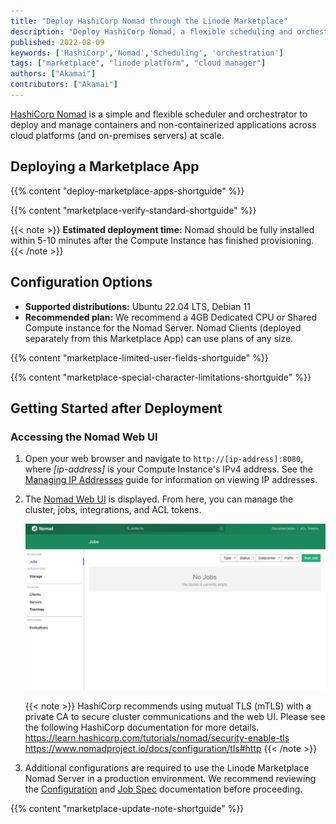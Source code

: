 ```yaml
---
title: "Deploy HashiCorp Nomad through the Linode Marketplace"
description: "Deploy HashiCorp Nomad, a flexible scheduling and orchestration for diverse workloads, on a Linode Compute Instance.'"
published: 2022-08-09
keywords: ['HashiCorp','Nomad','Scheduling', 'orchestration']
tags: ["marketplace", "linode platform", "cloud manager"]
authors: ["Akamai"]
contributors: ["Akamai"]
---
```


[HashiCorp Nomad](https://www.nomadproject.io/) is a simple and flexible scheduler and orchestrator to deploy and manage containers and non-containerized applications across cloud platforms (and on-premises servers) at scale.

## Deploying a Marketplace App

{{% content "deploy-marketplace-apps-shortguide" %}}

{{% content "marketplace-verify-standard-shortguide" %}}

{{< note >}}
**Estimated deployment time:** Nomad should be fully installed within 5-10 minutes after the Compute Instance has finished provisioning.
{{< /note >}}

## Configuration Options

- **Supported distributions:** Ubuntu 22.04 LTS, Debian 11
- **Recommended plan:** We recommend a 4GB Dedicated CPU or Shared Compute instance for the Nomad Server. Nomad Clients (deployed separately from this Marketplace App) can use plans of any size.

{{% content "marketplace-limited-user-fields-shortguide" %}}

{{% content "marketplace-special-character-limitations-shortguide" %}}

## Getting Started after Deployment

### Accessing the Nomad Web UI

1. Open your web browser and navigate to `http://[ip-address]:8080`, where *[ip-address]* is your Compute Instance's IPv4 address. See the [Managing IP Addresses](/docs/products/compute/compute-instances/guides/manage-ip-addresses/) guide for information on viewing IP addresses.

1. The [Nomad Web UI](https://learn.hashicorp.com/collections/nomad/web-ui) is displayed. From here, you can manage the cluster, jobs, integrations, and ACL tokens.

    ![Screenshot of the Nomad Web UI](nomad-webUI.jpg)

    {{< note >}}
    HashiCorp recommends using mutual TLS (mTLS) with a private CA to secure cluster communications and the web UI. Please see the following HashiCorp documentation for more details.
    https://learn.hashicorp.com/tutorials/nomad/security-enable-tls
    https://www.nomadproject.io/docs/configuration/tls#http
    {{< /note >}}

1. Additional configurations are required to use the Linode Marketplace Nomad Server in a production environment. We recommend reviewing the [Configuration](https://www.nomadproject.io/docs/configuration) and [Job Spec](https://www.nomadproject.io/docs/job-specification) documentation before proceeding.

{{% content "marketplace-update-note-shortguide" %}}
